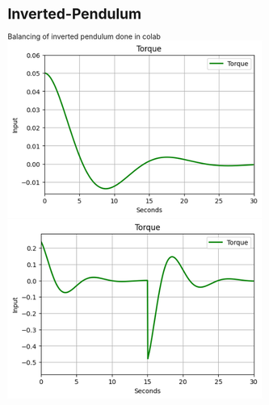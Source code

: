 # Inverted-Pendulum
Balancing of inverted pendulum done in colab
<img src="Pcontroller-Torque.png" alt="Flowers ">
<img src="PDcontroller-Torque.png" alt="Flowers ">


